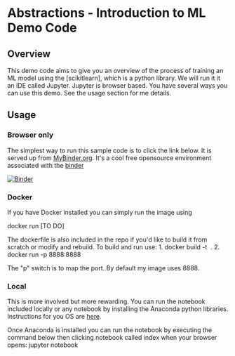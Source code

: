 # Abstractions - Introduction to ML Demo Code

## Overview
This demo code aims to give you an overview of the process of training an ML model using the [scikitlearn], which is a python library. We will run it it an IDE called Jupyter. Jupyter is browser based. You have several ways you can use this demo. See the usage section for me details.
## Usage

### Browser only
The simplest way to run this sample code is to click the link below. It is served up from [MyBinder.org](http://mybinder.org). It's a cool free opensource environment associated with the [binder](project)

[![Binder](http://mybinder.org/badge.svg)](http://mybinder.org:/repo/mobyware/ml-abstractions-intro-python)

### Docker
If you have Docker installed you can simply run the image using

 docker run [TO DO]
 
The dockerfile is also included in the repo if you'd like to build it from scratch or modify and rebuild. To build and run use:
	1. docker build -t <image name you decide> .
	2. docker run -p 8888:8888 <image name you decide>
	
The "p" switch is to map the port. By default my image uses 8888.

### Local
This is more involved but more rewarding. You can run the notebook included locally or any notebook by installing the Anaconda python libraries. Instructions for you OS are [here]().

Once Anaconda is installed you can run the notebook by executing the command below then clicking notebook called index when your browser opens:
 jupyter notebook
